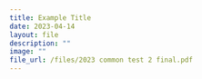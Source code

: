 ```yaml
---
title: Example Title
date: 2023-04-14
layout: file
description: ""
image: ""
file_url: /files/2023 common test 2 final.pdf
---
```

